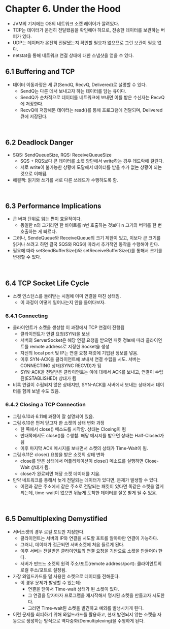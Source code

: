 # **Chapter 6. Under the Hood**
 
* JVM의 기저에는 OS의 네트워크 소켓 레이어가 깔려있다.
* TCP는 데이터가 온전히 전달됐음을 확인해야 하므로, 전송한 데이터를 보관하는 버퍼가 있다.
* UDP는 데이터가 온전히 전달됐는지 확인할 필요가 없으므로 그런 보관이 필요 없다.
* netstat을 통해 네트워크 연결 상태에 대한 스냅샷을 얻을 수 있다.

## 6.1 Buffering and TCP
* 데이터 이동과정은 세 큐(SendQ, RecvQ, Delivered)로 설명할 수 있다.
  - SendQ는 다른 데서 보내고자 하는 데이터를 담는 큐이다.
  - SendQ가 순차적으로 데이터를 네트워크에 보내면 이를 받은 수신자는 RecvQ에 저장한다.
  - RecvQ에 저장해둔 데이터는 read()를 통해 프로그램에 전달되며, Delivered 큐에 저장된다.

<br>

## 6.2 Deadlock Danger
* SQS: SendQueueSize, RQS: ReceiveQueueSize
  - SQS + RQS보다 큰 데이터를 소켓 양단에서 write하는 경우 데드락에 걸린다.
  - 서로 write이 불가능한 상황에 도달해서 데이터를 받을 수가 없는 상황이 되는 것으로 이해됨.
* 해결책: 읽기와 쓰기를 서로 다른 쓰레드가 수행하도록 함.

<br>

## 6.3 Performance Implications
* 큰 버퍼 단위로 읽는 편이 효율적이다.
  - 동일한 n의 크기라면 한 바이트를 n번 호출하는 것보다 n 크기의 버퍼를 한 번 호출하는 게 빠르다.
* 그러나, SendeQueue와 ReceiveQueue의 크기 제한이 있고, 이보다 큰 크기를 읽거나 쓰려고 하면 결국 SQS와 RQS에 따라서 추가적인 동작을 수행해야 한다.
* 필요에 따라 setSendBufferSize()와 setReceiveBufferSize()를 통해서 크기를 변경할 수 있다.

<br>

## 6.4 TCP Socket Life Cycle
* 소켓 인스턴스를 돌려받는 시점에 이미 연결을 마친 상태임.
  - 이 과정이 어떻게 일어나는지 안을 들여다보자.

### 6.4.1 Connecting
* 클라이언트가 소켓을 생성함 이 과정에서 TCP 연결이 진행됨
  - 클라이언트가 연결 요청(SYN)을 보냄
  - 서버의 ServerSocket은 해당 연결 요청을 받으면 패킷 정보에 따라 클라이언트를 remote address로 지정한 Socket을 생성
  - 자신의 local port 및 IP는 연결 요청 패킷에 기입된 정보를 넣음.
  - 이후 SYN-ACK을 클라이언트에 보내서 연결 수립을 시도. 서버는 CONNECTING 상태(SYNC RECVD)가 됨
  - SYN-ACK을 전달받은 클라이언트는 이에 대해서 ACK를 보내고, 연결이 수립된(ESTABLISHED) 상태가 됨
* 비록 연결이 수립되지 않은 상태지만, SYN-ACK를 서버에서 보내는 상태에서 데이터를 함께 보낼 수도 있음.

### 6.4.2 Closing a TCP Connection
* 그림 6.10과 6.11에 과정이 잘 설명되어 있음.
* 그림 6.10은 먼저 닫고자 한 소켓의 상태 변화 과정
  - 한 쪽에서 close() 메소드를 시작함. 상태는 Closing이 됨
  - 반대쪽에서도 close()를 수행함. 해당 메시지를 받으면 상태는 Half-Closed가 됨
  - 이후 마지막 ACK 메시지를 보내면서 소켓의 상태가 Time-Wait이 됨.
* 그림 6.11은 close() 요청을 받은 소켓의 상태 변화
  - close를 받은 상태에서 어플리케이션이 close() 메소드를 실행하면 Close-Wait 상태가 됨.
  - close가 완료되면 해당 소켓 데이터를 지움.
* 만약 네트워크를 통해서 늦게 전달되는 데이터가 있다면, 문제가 발생할 수 있다.
  - 이전과 같은 주소에서 같은 주소로 전달되는 패킷이 있다면 똑같은 소켓을 열게 되는데, time-wait이 없으면 뒤늦게 도착한 데이터를 잘못 받게 될 수 있음.

<br>

## 6.5 Demultiplexing Demystified
* 서버소켓의 경우 로컬 포트만 지정한다.
  - 클라이언트는 서버의 IP와 연결을 시도할 포트를 알아야만 연결이 가능하다.
  - 그러니, 데이터가 접근되면 서버소켓에 처음 들르게 된다.
  - 이후 서버는 전달받은 클라이언트의 연결 요청을 기반으로 소켓을 만들어야 한다.
  - 서버가 만드느 소켓의 원격 주소/포트(remote address/port): 클라이언트의 로컬 주소/포트로 설정됨.
* 가장 와일드카드를 덜 사용한 소켓으로 데이터를 전해준다.
  - 이 경우 문제가 발생할 수 있는데:
    + 연결을 닫아서 Time-wait 상태가 된 소켓이 있다.
    + 그 연결을 닫자마자 프로그램을 재시작해서 명시된 소켓을 만들고자 시도한다.
    + 그러면 Time-wait된 소켓을 발견하고 예외를 발생시키게 된다.
* 이런 문제를 회피하기 위해 와일드카드를 활용하고, 현재 발견되지 않는 소켓을 자동으로 생성하는 방식으로 역다중화(Demultiplexing)을 수행하게 된다.
